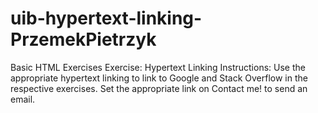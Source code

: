 # uib-hypertext-linking-PrzemekPietrzyk

Basic HTML Exercises
Exercise: Hypertext Linking
Instructions:
Use the appropriate hypertext linking to link to Google and Stack Overflow in the respective exercises.
Set the appropriate link on Contact me! to send an email.